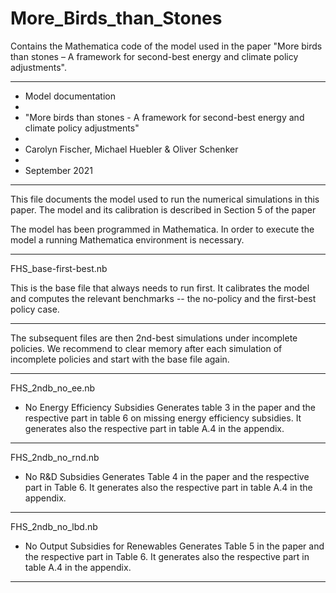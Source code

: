 # More_Birds_than_Stones
Contains the Mathematica code of the model used in the paper "More birds than stones – A framework for second-best energy and climate policy adjustments".

*******************************
* Model documentation
* 
* "More birds than stones - A framework for second-best energy and climate policy adjustments"
*
* Carolyn Fischer, Michael Huebler &  Oliver Schenker
*
* September 2021
*******************************

This file documents the model used to run the numerical simulations in this paper. The model and its calibration is described in Section 5 of the paper

The model has been programmed in Mathematica. In order to execute the model a running Mathematica environment is necessary.


****************************
FHS_base-first-best.nb

This is the base file that always needs to run first. It calibrates the model and computes the relevant benchmarks -- the no-policy and the first-best policy case.
****************************

The subsequent files are then 2nd-best simulations under incomplete policies.
We recommend to clear memory after each simulation of incomplete policies and start with the base file again. 

****************************
FHS_2ndb_no_ee.nb

* No Energy Efficiency Subsidies
Generates table 3 in the paper and the respective part in table 6 on missing energy efficiency subsidies. It generates also the respective part in table A.4 in the appendix.

****************************
FHS_2ndb_no_rnd.nb

* No R&D Subsidies
Generates Table 4 in the paper and the respective part in Table 6. It generates also the respective part in table A.4 in the appendix.


****************************
FHS_2ndb_no_lbd.nb

* No Output Subsidies for Renewables
Generates Table 5 in the paper and the respective part in Table 6. It generates also the respective part in table A.4 in the appendix.

******************





